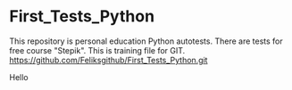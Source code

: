 # First_Tests_Python
This repository is personal education Python autotests.
There are tests for free course "Stepik".
This is training file for GIT.
https://github.com/Feliksgithub/First_Tests_Python.git

Hello
